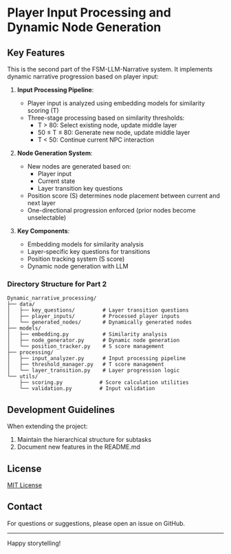 # Player Input Processing and Dynamic Node Generation

## Key Features

This is the second part of the FSM-LLM-Narrative system. It implements dynamic narrative progression based on player input:

1. **Input Processing Pipeline**:
   - Player input is analyzed using embedding models for similarity scoring (T)
   - Three-stage processing based on similarity thresholds:
     - T > 80: Select existing node, update middle layer
     - 50 ≤ T ≤ 80: Generate new node, update middle layer
     - T < 50: Continue current NPC interaction

2. **Node Generation System**:
   - New nodes are generated based on:
     - Player input
     - Current state
     - Layer transition key questions
   - Position score (S) determines node placement between current and next layer
   - One-directional progression enforced (prior nodes become unselectable)

3. **Key Components**:
   - Embedding models for similarity analysis
   - Layer-specific key questions for transitions
   - Position tracking system (S score)
   - Dynamic node generation with LLM

### Directory Structure for Part 2

```
Dynamic_narrative_processing/
├── data/
│   ├── key_questions/         # Layer transition questions
│   ├── player_inputs/         # Processed player inputs
│   └── generated_nodes/       # Dynamically generated nodes
├── models/
│   ├── embedding.py           # Similarity analysis
│   ├── node_generator.py      # Dynamic node generation
│   └── position_tracker.py    # S score management
├── processing/
│   ├── input_analyzer.py      # Input processing pipeline
│   ├── threshold_manager.py   # T score management
│   └── layer_transition.py    # Layer progression logic
└── utils/
    ├── scoring.py            # Score calculation utilities
    └── validation.py         # Input validation
```

## Development Guidelines

When extending the project:

1. Maintain the hierarchical structure for subtasks
2. Document new features in the README.md

## License

[MIT License](LICENSE)

## Contact

For questions or suggestions, please open an issue on GitHub.

---

Happy storytelling!
